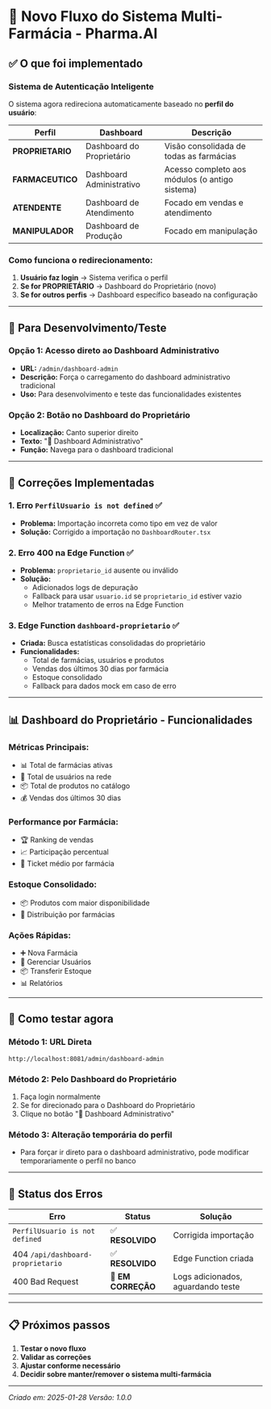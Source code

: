 # 🔄 Novo Fluxo do Sistema Multi-Farmácia - Pharma.AI

## ✅ O que foi implementado

### **Sistema de Autenticação Inteligente**

O sistema agora redireciona automaticamente baseado no **perfil do usuário**:

| Perfil           | Dashboard                 | Descrição                                      |
| ---------------- | ------------------------- | ---------------------------------------------- |
| **PROPRIETARIO** | Dashboard do Proprietário | Visão consolidada de todas as farmácias        |
| **FARMACEUTICO** | Dashboard Administrativo  | Acesso completo aos módulos (o antigo sistema) |
| **ATENDENTE**    | Dashboard de Atendimento  | Focado em vendas e atendimento                 |
| **MANIPULADOR**  | Dashboard de Produção     | Focado em manipulação                          |

### **Como funciona o redirecionamento:**

1. **Usuário faz login** → Sistema verifica o perfil
2. **Se for PROPRIETÁRIO** → Dashboard do Proprietário (novo)
3. **Se for outros perfis** → Dashboard específico baseado na configuração

---

## 🚀 Para Desenvolvimento/Teste

### **Opção 1: Acesso direto ao Dashboard Administrativo**

- **URL:** `/admin/dashboard-admin`
- **Descrição:** Força o carregamento do dashboard administrativo tradicional
- **Uso:** Para desenvolvimento e teste das funcionalidades existentes

### **Opção 2: Botão no Dashboard do Proprietário**

- **Localização:** Canto superior direito
- **Texto:** "🔧 Dashboard Administrativo"
- **Função:** Navega para o dashboard tradicional

---

## 🔧 Correções Implementadas

### **1. Erro `PerfilUsuario is not defined`** ✅

- **Problema:** Importação incorreta como tipo em vez de valor
- **Solução:** Corrigido a importação no `DashboardRouter.tsx`

### **2. Erro 400 na Edge Function** ✅

- **Problema:** `proprietario_id` ausente ou inválido
- **Solução:**
  - Adicionados logs de depuração
  - Fallback para usar `usuario.id` se `proprietario_id` estiver vazio
  - Melhor tratamento de erros na Edge Function

### **3. Edge Function `dashboard-proprietario`** ✅

- **Criada:** Busca estatísticas consolidadas do proprietário
- **Funcionalidades:**
  - Total de farmácias, usuários e produtos
  - Vendas dos últimos 30 dias por farmácia
  - Estoque consolidado
  - Fallback para dados mock em caso de erro

---

## 📊 Dashboard do Proprietário - Funcionalidades

### **Métricas Principais:**

- 📊 Total de farmácias ativas
- 👥 Total de usuários na rede
- 📦 Total de produtos no catálogo
- 💰 Vendas dos últimos 30 dias

### **Performance por Farmácia:**

- 🏆 Ranking de vendas
- 📈 Participação percentual
- 🎯 Ticket médio por farmácia

### **Estoque Consolidado:**

- 📦 Produtos com maior disponibilidade
- 🏪 Distribuição por farmácias

### **Ações Rápidas:**

- ➕ Nova Farmácia
- 👥 Gerenciar Usuários
- 📦 Transferir Estoque
- 📊 Relatórios

---

## 🔄 Como testar agora

### **Método 1: URL Direta**

```
http://localhost:8081/admin/dashboard-admin
```

### **Método 2: Pelo Dashboard do Proprietário**

1. Faça login normalmente
2. Se for direcionado para o Dashboard do Proprietário
3. Clique no botão "🔧 Dashboard Administrativo"

### **Método 3: Alteração temporária do perfil**

- Para forçar ir direto para o dashboard administrativo, pode modificar
  temporariamente o perfil no banco

---

## 🚨 Status dos Erros

| Erro                              | Status             | Solução                            |
| --------------------------------- | ------------------ | ---------------------------------- |
| `PerfilUsuario is not defined`    | ✅ **RESOLVIDO**   | Corrigida importação               |
| 404 `/api/dashboard-proprietario` | ✅ **RESOLVIDO**   | Edge Function criada               |
| 400 Bad Request                   | 🔧 **EM CORREÇÃO** | Logs adicionados, aguardando teste |

---

## 📋 Próximos passos

1. **Testar o novo fluxo**
2. **Validar as correções**
3. **Ajustar conforme necessário**
4. **Decidir sobre manter/remover o sistema multi-farmácia**

---

_Criado em: 2025-01-28_ _Versão: 1.0.0_
